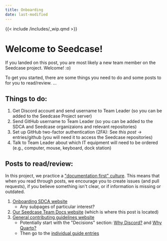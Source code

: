 ```yaml
---
title: Onboarding
date: last-modified
---
```


{{< include /includes/_wip.qmd >}}

# Welcome to Seedcase! 
If you landed on this post, you are most likely a new team member on the Seedcase project. Welcome! :o) 

To get you started, there are some things you need to do and some posts to for you to read/review. 
...

## Things to do: 
1. Get Discord account and send username to Team Leader (so you can be added to the Seedcase Project server)
2. Send GitHub username to Team Leader (so you can be added to the SDCA and Seedcase organizaions and relevant repositories)
3. Set up GitHub two-factor authentication (2FA): See *this post* -> entries/github (you will need it to access the Seedcase repositories)
4. Talk to Team Leader about which IT equipment will need to be ordered (e.g., computer, mouse, keyboard, dock station)

## Posts to read/review:
In this project, we practice a ["documentation first" culture](https://seedcase-project.org/community/guide-entries/documentation-first/). This means that when you read through posts, we encourage you to create issues (and pull requests), if you believe something isn't clear, or if information is missing or outdated.

1. [Onboarding SDCA website](https://steno-aarhus.github.io/research/onboarding.html)
    - Any subpages of particular interest?  
2. [Our Seedcase Team Docs website](https://team.seedcase-project.org/) (which is where this post is located)
3. [General contributing guidelines website](https://seedcase-project.org/community/contributing)
    - Potentially start with the "Decisions" section: [Why Discord?](https://seedcase-project.org/community/decisions/why-discord/) and [Why Quarto?](https://seedcase-project.org/community/decisions/why-quarto/)
    - Then go to the [individual guide entries](https://seedcase-project.org/community/contributing)

